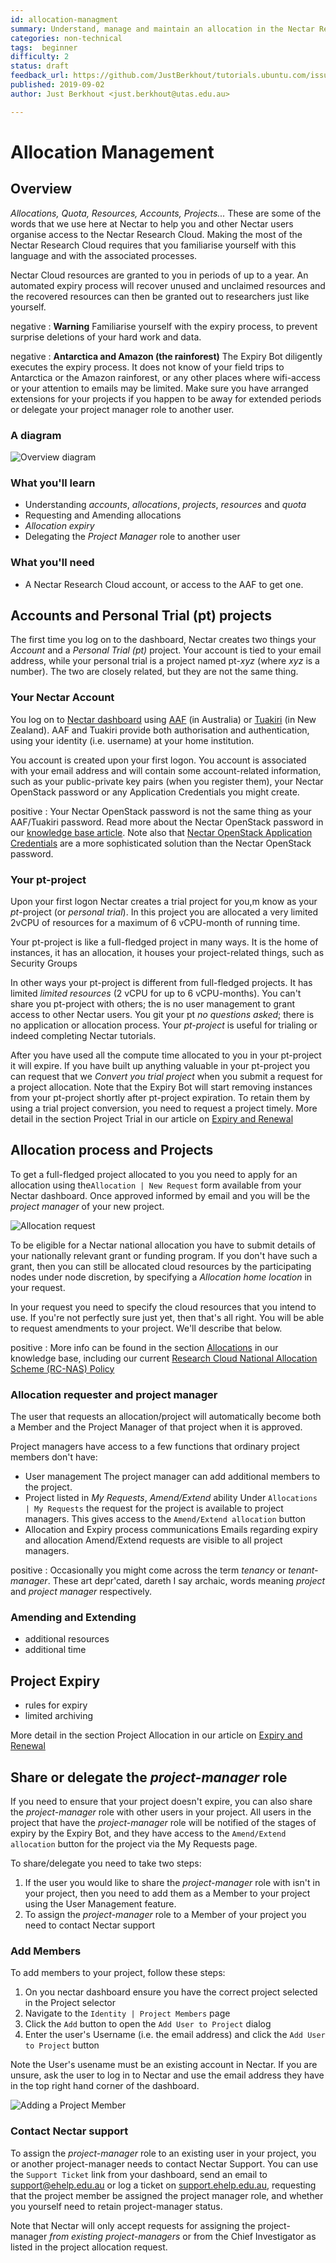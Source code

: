```yaml
---
id: allocation-managment
summary: Understand, manage and maintain an allocation in the Nectar Research Cloud
categories: non-technical
tags:  beginner
difficulty: 2
status: draft
feedback_url: https://github.com/JustBerkhout/tutorials.ubuntu.com/issues
published: 2019-09-02
author: Just Berkhout <just.berkhout@utas.edu.au>

---
```


# Allocation Management

## Overview

*Allocations, Quota, Resources, Accounts, Projects...* These are some of the words that we use here at Nectar to help you and other Nectar users organise access to the Nectar Research Cloud. Making the most of the Nectar Research Cloud requires that you familiarise yourself with this language and with the associated processes. 

Nectar Cloud resources are granted to you in periods of up to a year. An automated expiry process will recover unused and unclaimed resources and the recovered resources can then be granted out to researchers just like yourself. 

negative
: **Warning**
Familiarise yourself with the expiry process, to prevent surprise deletions of your hard work and data. 

negative
: **Antarctica and Amazon (the rainforest)**
The Expiry Bot diligently executes the expiry process. It does not know of your field trips to Antarctica or the Amazon rainforest, or any other places where wifi-access or your attention to emails may be limited. Make sure you have arranged extensions for your projects if you happen to be away for extended periods or delegate your project manager role to another user. 

### A diagram

![Overview diagram](images/requests-projects.svg)

### What you'll learn

- Understanding *accounts*, *allocations*, *projects*, *resources* and *quota*
- Requesting and Amending allocations
- *Allocation expiry*
- Delegating the *Project Manager* role to another user

### What you'll need

- A Nectar Research Cloud account, or access to the AAF to get one. 

## Accounts and Personal Trial (pt) projects

The first time you log on to the dashboard, Nectar creates two things your *Account* and a *Personal Trial (pt)* project. Your account is tied to your email address, while your personal trial is a project named pt-*xyz* (where *xyz* is a number). The two are closely related, but they are not the same thing.

### Your Nectar Account

You log on to [Nectar dashboard](https://dashboard.rc.nectar.org.au/) using [AAF](https://aaf.edu.au/) (in Australia) or [Tuakiri](https://www.reannz.co.nz/products-and-services/tuakiri/) (in New Zealand). AAF and Tuakiri provide both authorisation and authentication, using your identity (i.e. username) at your home institution.

You account is created upon your first logon. You account is associated with your email address and will contain some account-related information, such as your public-private key pairs (when you register them), your Nectar OpenStack password or any Application Credentials you might create. 

positive
: Your Nectar OpenStack password is not the same thing as your AAF/Tuakiri password. Read more about the Nectar OpenStack password in our [knowledge base article](https://support.ehelp.edu.au/support/solutions/articles/6000145832-the-nectar-openstack-password). Note also that [Nectar OpenStack Application Credentials](https://support.ehelp.edu.au/support/solutions/articles/6000212274-application-credentials) are a more sophisticated solution than the Nectar OpenStack password.

### Your pt-project

Upon your first logon Nectar creates a trial project for you,m know as your *pt*-project (or *personal trial*). In this project you are allocated a very limited 2vCPU of resources for a maximum of 6 vCPU-month of running time. 

Your pt-project is like a full-fledged project in many ways. It is the home of instances, it has an allocation, it houses your project-related things, such as Security Groups

In other ways your pt-project is different from full-fledged projects. It has limited *limited resources* (2 vCPU for up to 6 vCPU-months). You can't share you pt-project with others; the is no user management to grant access to other Nectar users. You git your pt *no questions asked*; there is no application or allocation process. Your *pt-project* is useful for trialing or indeed completing Nectar tutorials.

After you have used all the compute time allocated to you in your pt-project it will expire. If you have built up anything valuable in your pt-project you can request that we *Convert you trial project* when you submit a request for a project allocation. Note that the Expiry Bot will start removing instances from your pt-project shortly after pt-project expiration. To retain them by using a trial project conversion, you need to request a project timely. More detail in the section Project Trial in our article on [Expiry and Renewal](https://support.ehelp.edu.au/support/solutions/articles/6000171494-project-allocation-expiry-and-renewal) 



## Allocation process and Projects

To get a full-fledged project allocated to you you need to apply for an allocation using the`Allocation | New Request` form available from your Nectar dashboard. Once approved informed by email and you will be the *project manager* of your new project. 

![Allocation request](images/allocation-request.png)



To be eligible for a Nectar national allocation you have to submit details of your nationally relevant grant or funding program. If you don't have such a grant, then you can still be allocated cloud resources by the participating nodes under node discretion, by specifying a *Allocation home location* in your request. 

In your request you need to specify the cloud resources that you intend to use. If you're not perfectly sure just yet, then that's all right. You will be able to request amendments to your project. We'll describe that below. 

positive
:  More info can be found in the section [Allocations](https://support.ehelp.edu.au/support/solutions/folders/6000230417) in our knowledge base, including our current [Research Cloud National Allocation Scheme (RC-NAS) Policy](https://support.ehelp.edu.au/support/solutions/articles/6000191233-research-cloud-national-allocation-scheme-rc-nas-policy-)

### Allocation requester and project manager

The user that requests an allocation/project will automatically become both a Member and the Project Manager of that project when it is approved. 

Project managers have access to a few functions that ordinary project members don't have:

- User management
  The project manager can add additional members to the project. 
- Project listed in *My Requests*, *Amend/Extend* ability
  Under `Allocations | My Requests` the request for the project is available to project managers. This gives access to the `Amend/Extend allocation` button
- Allocation and Expiry process communications
  Emails regarding expiry and allocation Amend/Extend requests are visible to all project managers. 

positive
: Occasionally you might come across the term *tenancy* or *tenant-manager*. These art depr'cated, dareth I say archaic, words meaning *project* and *project manager* respectively. 

### Amending and Extending

* additional resources
* additional time

## Project Expiry

- rules for expiry
- limited archiving

More detail in the section Project Allocation in our article on [Expiry and Renewal](https://support.ehelp.edu.au/support/solutions/articles/6000171494-project-allocation-expiry-and-renewal) 

## Share or delegate the *project-manager* role

If you need to ensure that your project doesn't expire, you can also share the *project-manager* role with other users in your project. All users in the project that have the *project-manager* role will be notified of the stages of expiry by the Expiry Bot, and they have access to the `Amend/Extend allocation` button for the project via the My Requests page. 

To share/delegate you need to take two steps:

1. If the user you would like to share the *project-manager* role with isn't in your project, then you need to add them as a Member to your project using the User Management feature. 
2. To assign the *project-manager* role to a Member of your project you need to contact Nectar support

### Add Members

To add members to your project, follow these steps:

1. On you nectar dashboard ensure you have the correct project selected in the Project selector 
2. Navigate to the `Identity | Project Members` page 
3. Click the `Add` button to open the `Add User to Project` dialog
4. Enter the user's Username (i.e. the email address) and click the `Add User to Project` button

Note the User's usename must be an existing account in Nectar. If you are unsure, ask the user to log in to Nectar and use the email address they have in the top right hand corner of the dashboard.

![Adding a Project Member](images/add-project-member.png)

### Contact Nectar support

To assign the *project-manager* role to an existing user in your project, you or another project-manager needs to contact Nectar Support. You can use the `Support Ticket` link from your dashboard, send an email to support@ehelp.edu.au or log a ticket on [support.ehelp.edu.au]( https://support.ehelp.edu.au/support/tickets/new), requesting that the project member be assigned the project manager role, and whether you yourself need to retain project-manager status.

Note that Nectar will only accept requests for assigning the project-manager *from existing project-managers* or from the Chief Investigator as listed in the project allocation request. 